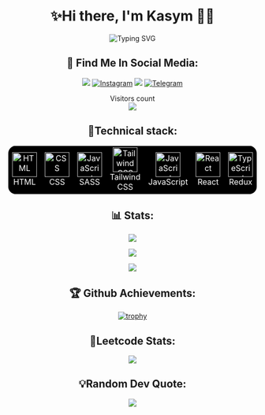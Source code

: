 <h1 align="center">✨Hi there, I'm Kasym 🧑‍💻</h1>

<p align="center">
  <img src="https://readme-typing-svg.herokuapp.com?font=Fira+Code&pause=1000&color=9400D3&center=true&vCenter=true&width=435&lines=Frontend+Developer;Enthusiast;" alt="Typing SVG" />
</p>

<div align="center">
  
## 📨 Find Me In Social Media:
  [![](https://img.shields.io/badge/Gmail-D14836?style=for-the-badge&logo=gmail&logoColor=white)](mailto:kasymrakhmatyllo@gmail.com)
  [![Instagram](https://img.shields.io/badge/Instagram-%23E4405F.svg?style=for-the-badge&logo=Instagram&logoColor=white)](https://www.instagram.com/___kasym/)
  [![](https://img.shields.io/badge/linkedin-%230077B5.svg?&style=for-the-badge&logo=linkedin&logoColor=white)](https://www.linkedin.com/in/kasym-rakhmatyllo-638550312/)
  [![Telegram](https://img.shields.io/badge/Telegram-2CA5E0?style=for-the-badge&logo=telegram&logoColor=white)](https://t.me/kasym_qq)

</div>

<p align="center"> 
  Visitors count<br>
  <img src="https://profile-counter.glitch.me/kasym-r/count.svg" />
</p>

<div align="center">
  
## 🧰Technical stack:
<table style="background-color: black; color: white; border: none; border-radius: 15px; overflow: hidden;">
  <tbody>
    <tr>
      <td align="center" style="border: none;">
        <a href="https://developer.mozilla.org/en-US/docs/Web/HTML" style="color: white;">
          <img src="https://cdn.worldvectorlogo.com/logos/html-1.svg" width="50" height="50" alt="HTML"/>
        </a>
        <br>HTML
      </td>
      <td align="center" style="border: none;">
        <a href="https://developer.mozilla.org/en-US/docs/Web/CSS" style="color: white;">
          <img src="https://cdn.worldvectorlogo.com/logos/css-3.svg" width="50" height="50" alt="CSS"/>
        </a>
        <br>CSS
      </td>
      <td align="center" style="border: none;">
        <a href="https://developer.mozilla.org/en-US/docs/Web/JavaScript" style="color: white;">
          <img src="https://techstack-generator.vercel.app/sass-icon.svg" alt="JavaScript" width="50" height="50"/>
        </a>
        <br>SASS
      </td>
      <td align="center" style="border: none;">
        <a href="https://tailwindcss.com/" style="color: white;">
          <img src="https://cdn.worldvectorlogo.com/logos/tailwindcss.svg" width="50" height="50" alt="Tailwind CSS"/>
        </a>
        <br>Tailwind CSS
      </td>
      <td align="center" style="border: none;">
        <a href="https://developer.mozilla.org/en-US/docs/Web/JavaScript" style="color: white;">
          <img src="https://techstack-generator.vercel.app/js-icon.svg" alt="JavaScript" width="50" height="50"/>
        </a>
        <br>JavaScript
      </td>
      <td align="center" style="border: none;">
        <a href="https://reactjs.org/" style="color: white;">
          <img src="https://techstack-generator.vercel.app/react-icon.svg" alt="React" width="50" height="50"/>
        </a>
        <br>React
      </td>
      <td align="center" style="border: none;">
        <a href="https://www.typescriptlang.org/" style="color: white;">
          <img src="https://techstack-generator.vercel.app/redux-icon.svg" alt="TypeScript" width="50" height="50"/>
        </a>
        <br>Redux
      </td>
      <td align="center" style="border: none;">
        <a href="https://www.typescriptlang.org/" style="color: white;">
          <img src="https://techstack-generator.vercel.app/ts-icon.svg" alt="TypeScript" width="50" height="50"/>
        </a>
        <br>TypeScript
      </td>
      <td align="center" style="border: none;">
        <a href="https://nextjs.org/" style="color: white;">
          <img src="https://skillicons.dev/icons?i=nextjs" width="50" height="50" alt="Next.js"/>
        </a>
        <br>Next.js
      </td>
    </tr>
  </tbody>
</table>
</div>


<div align="center">

## 📊 Stats:
  ![](https://github-readme-stats.vercel.app/api?username=kasym-r&show_icons=true&theme=dracula)
  
  ![](https://github-readme-streak-stats.herokuapp.com/?user=kasym-r&amp;theme=dracula)

  ![](https://github-readme-stats.vercel.app/api/top-langs/?username=kasym-r&layout=compact&theme=dracula)

</div>

<div align="center">

## 🏆 Github Achievements:
  [![trophy](https://github-profile-trophy.vercel.app/?username=kasym-r&theme=dracula)](https://github.com/ryo-ma/github-profile-trophy)
  
</div>
<div align="center">
  
## 🏅Leetcode Stats:
  <img src="https://leetcard.jacoblin.cool/dev_kasym?theme=nord&font=Open%20Sans">
</div>

<div align="center">

## 💡Random Dev Quote:
  ![](https://quotes-github-readme.vercel.app/api?type=horizontal&theme=radical)
  
</div>
